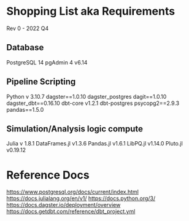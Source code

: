 # Shopping List aka Requirements 
Rev 0 - 2022 Q4 


## Database 
PostgreSQL 14 
pgAdmin 4 v6.14

## Pipeline Scripting 
Python
    v 3.10.7
    dagster==1.0.10
    dagster_postgres
    dagit==1.0.10
    dagster_dbt==0.16.10
    dbt-core v1.2.1
    dbt-postgres
    psycopg2==2.9.3
    pandas==1.5.0

## Simulation/Analysis logic compute 
Julia
    v 1.8.1 
    DataFrames.jl v1.3.6 
    Pandas.jl v1.6.1
    LibPQ.jl v1.14.0
    Pluto.jl v0.19.12 


# Reference Docs
https://www.postgresql.org/docs/current/index.html 
https://docs.julialang.org/en/v1/ 
https://docs.python.org/3/ 
https://docs.dagster.io/deployment/overview 
https://docs.getdbt.com/reference/dbt_project.yml

